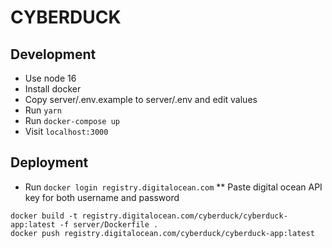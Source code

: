 # CYBERDUCK

## Development
* Use node 16
* Install docker
* Copy server/.env.example to server/.env and edit values
* Run `yarn`
* Run `docker-compose up`
* Visit `localhost:3000`


## Deployment
* Run `docker login registry.digitalocean.com`
** Paste digital ocean API key for both username and password

```
docker build -t registry.digitalocean.com/cyberduck/cyberduck-app:latest -f server/Dockerfile .
docker push registry.digitalocean.com/cyberduck/cyberduck-app:latest
```

